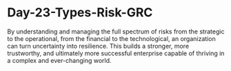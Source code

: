 # Day-23-Types-Risk-GRC
By understanding and managing the full spectrum of risks from the strategic to the operational, from the financial to the technological, an organization can turn uncertainty into resilience. This builds a stronger, more trustworthy, and ultimately more successful enterprise capable of thriving in a complex and ever-changing world.
